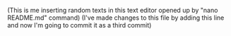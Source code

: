 (This is me inserting random texts in this text editor opened up by "nano README.md" command)
(I've made changes to this file by adding this line and now I'm going to commit it as a third commit)
